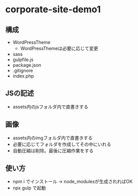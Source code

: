 # corporate-site-demo1

## 構成
- WordPressTheme
	- WordPressThemeは必要に応じて変更
- sass
- gulpfile.js
- package.json
- .gitignore
- index.php

## JSの記述
- assets内のjsフォルダ内で直書きする

## 画像
- assets内のimgフォルダ内で直書きする
- 必要に応じてフォルダを作成してその中にいれる
- 自動圧縮は削除。最後に圧縮作業をする

## 使い方
- npm i でインストール → node_modulesが生成されればOK
- npx gulp で起動